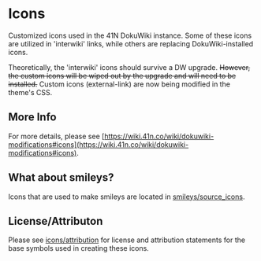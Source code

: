 # Icons

Customized icons used in the 41N DokuWiki instance. Some of these icons are utilized in 'interwiki' links, while others are replacing DokuWiki-installed icons. 

Theoretically, the 'interwiki' icons should survive a DW upgrade. ~~However, the custom icons will be wiped out by the upgrade and will need to be installed.~~ Custom icons (external-link) are now being modified in the theme's CSS.

## More Info
For more details, please see [https://wiki.41n.co/wiki/dokuwiki-modifications#icons](https://wiki.41n.co/wiki/dokuwiki-modifications#icons).

## What about smileys?
Icons that are used to make smileys are located in [smileys/source_icons](https://github.com/41-north/dokuwiki-modifications/tree/main/smileys/source_icons).

## License/Attributon
Please see [icons/attribution](https://github.com/41-north/dokuwiki-modifications/blob/main/icons/attribution.md) for license and attribution statements for the base symbols used in creating these icons.